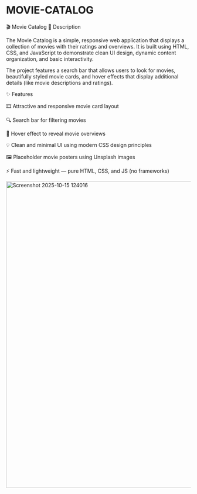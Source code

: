 # MOVIE-CATALOG
🎬 Movie Catalog
📖 Description

The Movie Catalog is a simple, responsive web application that displays a collection of movies with their ratings and overviews. It is built using HTML, CSS, and JavaScript to demonstrate clean UI design, dynamic content organization, and basic interactivity.

The project features a search bar that allows users to look for movies, beautifully styled movie cards, and hover effects that display additional details (like movie descriptions and ratings).

✨ Features

🎞️ Attractive and responsive movie card layout

🔍 Search bar for filtering movies

🧾 Hover effect to reveal movie overviews

💡 Clean and minimal UI using modern CSS design principles

🖼️ Placeholder movie posters using Unsplash images

⚡ Fast and lightweight — pure HTML, CSS, and JS (no frameworks)


<img width="1869" height="838" alt="Screenshot 2025-10-15 124016" src="https://github.com/user-attachments/assets/071d9505-45ab-4ca6-86e9-e348c240472b" />


